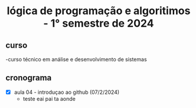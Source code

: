 <h1 align="center">
  lógica de programação e algoritimos - 1° semestre de 2024
</h1>

  ## curso
  -curso técnico em análise e desenvolvimento de sistemas
  ## cronograma
  - [x] aula 04 - introduçao ao github (07/2/2024) 
     - teste
eai pai ta aonde 